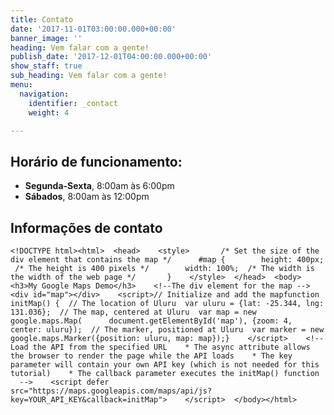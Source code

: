 ```yaml
---
title: Contato
date: '2017-11-01T03:00:00.000+00:00'
banner_image: ''
heading: Vem falar com a gente!
publish_date: '2017-12-01T04:00:00.000+00:00'
show_staff: true
sub_heading: Vem falar com a gente!
menu:
  navigation:
    identifier: _contact
    weight: 4

---
```

## Horário de funcionamento:

* **Segunda-Sexta**, 8:00am às 6:00pm
* **Sábados**, 8:00am às 12:00pm

## Informações de contato

    <!DOCTYPE html><html>  <head>    <style>       /* Set the size of the div element that contains the map */      #map {        height: 400px;  /* The height is 400 pixels */        width: 100%;  /* The width is the width of the web page */       }    </style>  </head>  <body>    <h3>My Google Maps Demo</h3>    <!--The div element for the map -->    <div id="map"></div>    <script>// Initialize and add the mapfunction initMap() {  // The location of Uluru  var uluru = {lat: -25.344, lng: 131.036};  // The map, centered at Uluru  var map = new google.maps.Map(      document.getElementById('map'), {zoom: 4, center: uluru});  // The marker, positioned at Uluru  var marker = new google.maps.Marker({position: uluru, map: map});}    </script>    <!--Load the API from the specified URL    * The async attribute allows the browser to render the page while the API loads    * The key parameter will contain your own API key (which is not needed for this tutorial)    * The callback parameter executes the initMap() function    -->    <script defer    src="https://maps.googleapis.com/maps/api/js?key=YOUR_API_KEY&callback=initMap">    </script>  </body></html>